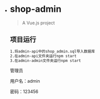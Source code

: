 - # shop-admin

  > A Vue.js project

  ## 项目运行

  ```bash
  1.将admin-api中的shop_admin.sql导入数据库
  2.在admin-api文件夹运行npm start
  3.在admin-admin文件夹运行npm start
  ```

  管理员

  用户名：admin

  密码：123456

  